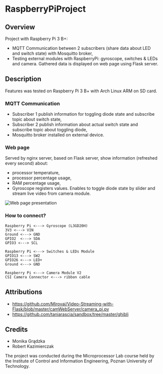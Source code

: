 # RaspberryPiProject

## Overview
Project with Raspberry Pi 3 B+:
- MQTT Communication between 2 subscribers (share data about LED and switch state) with Mosquitto broker,
- Testing external modules with RaspberryPi: gyroscope, switches & LEDs and camera. Gathered data is displayed on web page using Flask server.

## Description
Features was tested on Raspberry Pi 3 B+  with Arch Linux ARM on SD card.

### MQTT Communication
- Subscriber 1 publish information for toggling diode state and subscribe topic about switch state,
- Subscriber 2 publish information about actual switch state and subscribe topic about toggling diode,
- Mosquitto broker installed on external device.

### Web page
Served by nginx server, based on Flask server, show information (refreshed every second) about:
- processor temperature,
- processor percentage usage,
- RAM percentage usage,
- Gyroscope registers values.
Enables to toggle diode state by slider and stream live video from camera module.

![Web page presentation](https://github.com/gradzka/...)

### How to connect?
```
Raspberry Pi <---> Gyroscope (L3GD20H)
3V3 <---> VIN
Ground <---> GND
GPIO2  <---> SDA
GPIO3 <---> SCL

Raspberry Pi <---> Switches & LEDs Module
GPIO13 <---> SW2
GPIO26 <---> LED+
Ground <---> GND

Raspberry Pi <---> Camera Module V2
CSI Camera Connector <---> ribbon cable
```

## Attributions
- https://github.com/Mjrovai/Video-Streaming-with-Flask/blob/master/camWebServer/camera_pi.py
- https://github.com/taniarascia/sandbox/tree/master/ghibli

## Credits
* Monika Grądzka
* Robert Kazimierczak

The project was conducted during the Microprocessor Lab course held by the Institute of Control and Information Engineering, Poznan University of Technology.

